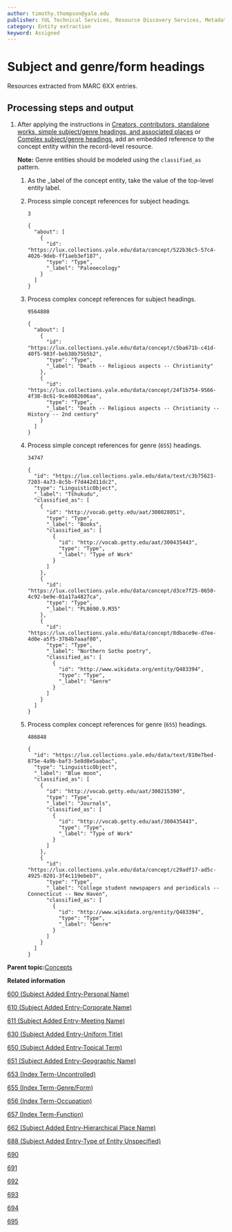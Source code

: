 ```yaml
---
author: timothy.thompson@yale.edu
publisher: YUL Technical Services, Resource Discovery Services, Metadata Services Unit
category: Entity extraction
keyword: Assigned
---
```


# Subject and genre/form headings

Resources extracted from MARC 6XX entries.

## Processing steps and output

1.  After applying the instructions in [Creators, contributors, standalone works, simple subject/genre headings, and associated places](simple_subject_headings.md) or [Complex subject/genre headings](complex_subject_headings.md), add an embedded reference to the concept entity within the record-level resource.

    **Note:** Genre entities should be modeled using the `classified_as` pattern.

    1.  As the \_label of the concept entity, take the value of the top-level entity label.

    2.  Process simple concept references for subject headings.

        `3`

        ```
        {
          "about": [
            {
              "id": "https://lux.collections.yale.edu/data/concept/522b36c5-57c4-4026-9deb-ff1aeb3ef187",
              "type": "Type",
              "_label": "Paleoecology"
            }
          ]
        }
        ```

    3.  Process complex concept references for subject headings.

        `9564880`

        ```
        {
          "about": [
            {
              "id": "https://lux.collections.yale.edu/data/concept/c5ba671b-c41d-40f5-983f-beb38b75b5b2",
              "type": "Type",
              "_label": "Death -- Religious aspects -- Christianity"
            },
            {
              "id": "https://lux.collections.yale.edu/data/concept/24f1b754-9566-4f38-8c61-9ce4082606aa",
              "type": "Type",
              "_label": "Death -- Religious aspects -- Christianity -- History -- 2nd century"
            }
          ]
        }
        ```

    4.  Process simple concept references for genre \(`655`\) headings.

        `34747`

        ```
        {
          "id": "https://lux.collections.yale.edu/data/text/c3b75623-7203-4a73-8c5b-f7d442d11dc2",
          "type": "LinguisticObject",
          "_label": "Tšhukudu",
          "classified_as": [
            {
              "id": "http://vocab.getty.edu/aat/300028051",
              "type": "Type",
              "_label": "Books",
              "classified_as": [
                {
                  "id": "http://vocab.getty.edu/aat/300435443",
                  "type": "Type",
                  "_label": "Type of Work"
                }
              ]
            },
            {
              "id": "https://lux.collections.yale.edu/data/concept/d3ce7f25-0650-4c92-be9e-01a17a4827ca",
              "type": "Type",
              "_label": "PL8690.9.M35"
            },
            {
              "id": "https://lux.collections.yale.edu/data/concept/8dbace9e-d7ee-4d0e-a5f5-3784b7aaaf80",
              "type": "Type",
              "_label": "Northern Sotho poetry",
              "classified_as": [
                {
                  "id": "http://www.wikidata.org/entity/Q483394",
                  "type": "Type",
                  "_label": "Genre"
                }
              ]
            }
          ]
        }
        ```

    5.  Process complex concept references for genre \(`655`\) headings.

        `486848`

        ```
        {
          "id": "https://lux.collections.yale.edu/data/text/810e7bed-875e-4a9b-baf3-5e8d8e5aabac",
          "type": "LinguisticObject",
          "_label": "Blue moon",
          "classified_as": [
            {
              "id": "http://vocab.getty.edu/aat/300215390",
              "type": "Type",
              "_label": "Journals",
              "classified_as": [
                {
                  "id": "http://vocab.getty.edu/aat/300435443",
                  "type": "Type",
                  "_label": "Type of Work"
                }
              ]
            },
            {
              "id": "https://lux.collections.yale.edu/data/concept/c29adf17-ad5c-4925-8201-3f4c119ebeb7",
              "type": "Type",
              "_label": "College student newspapers and periodicals -- Connecticut -- New Haven",
              "classified_as": [
                {
                  "id": "http://www.wikidata.org/entity/Q483394",
                  "type": "Type",
                  "_label": "Genre"
                }
              ]
            }
          ]
        }
        ```


**Parent topic:**[Concepts](../../concepts/concepts.md)

**Related information**  


[600 \(Subject Added Entry-Personal Name\)](../../tables/600_bib_table.md)

[610 \(Subject Added Entry-Corporate Name\)](../../tables/610_bib_table.md)

[611 \(Subject Added Entry-Meeting Name\)](../../tables/611_bib_table.md)

[630 \(Subject Added Entry-Uniform Title\)](../../tables/630_bib_table.md)

[650 \(Subject Added Entry-Topical Term\)](../../tables/650_bib_table.md)

[651 \(Subject Added Entry-Geographic Name\)](../../tables/651_bib_table.md)

[653 \(Index Term-Uncontrolled\)](../../tables/653_bib_table.md)

[655 \(Index Term-Genre/Form\)](../../tables/655_bib_table.md)

[656 \(Index Term-Occupation\)](../../tables/656_bib_table.md)

[657 \(Index Term-Function\)](../../tables/657_bib_table.md)

[662 \(Subject Added Entry-Hierarchical Place Name\)](../../tables/662_bib_table.md)

[688 \(Subject Added Entry-Type of Entity Unspecified\)](../../tables/688_bib_table.md)

[690](../../tables/690_bib_table.md)

[691](../../tables/691_bib_table.md)

[692](../../tables/692_bib_table.md)

[693](../../tables/693_bib_table.md)

[694](../../tables/694_bib_table.md)

[695](../../tables/695_bib_table.md)

